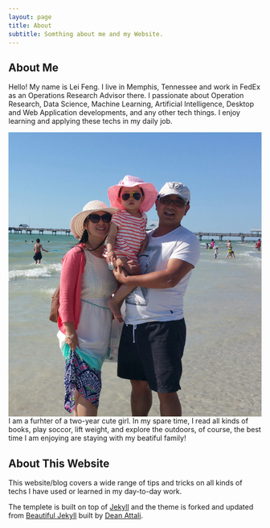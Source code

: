 ```yaml
---
layout: page
title: About
subtitle: Somthing about me and my Website.
---
```


## About Me

Hello! My name is Lei Feng. I live in Memphis, Tennessee and work in FedEx as an Operations Research Advisor there. I passionate about Operation Research, Data Science, Machine Learning, Artificial Intelligence, Desktop and Web Application developments, and any other tech things. I enjoy learning and applying these techs in my daily job.

<img src="/img/family.jpg" alt="Picture of my beautiful family" align="left" style="PADDING-RIGHT: 10px" /> I am a furhter of a two-year cute girl. In my spare time, I read all kinds of books, play soccor, lift weight, and explore the outdoors, of course, the best time I am enjoying are staying with my beatiful family!


## About This Website

This website/blog covers a wide range of tips and tricks on all kinds of techs I have used or learned in my day-to-day work.

The templete is built on top of [Jekyll](http://jekyllrb.com/) and the theme is forked and updated from [Beautiful Jekyll](http://deanattali.com/beautiful-jekyll) built by [Dean Attali](http://deanattali.com/aboutme#contact). 
